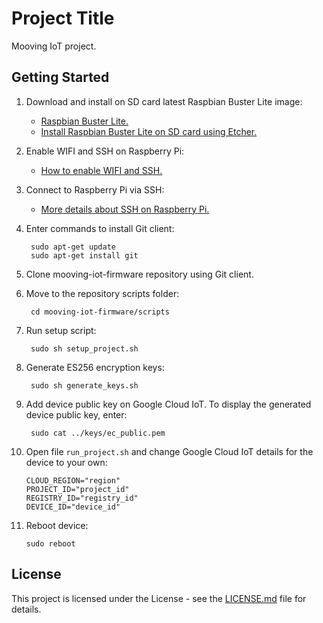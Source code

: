 # Project Title

Mooving IoT project.

## Getting Started

1. Download and install on SD card latest Raspbian Buster Lite image:
    * [Raspbian Buster Lite.](https://www.raspberrypi.org/downloads/raspbian/)
    * [Install Raspbian Buster Lite on SD card using Etcher.](https://www.raspberrypi.org/documentation/installation/installing-images/)

2. Enable WIFI and SSH on Raspberry Pi:
    * [How to enable WIFI and SSH.](https://www.raspberrypi.org/documentation/configuration/wireless/headless.md)

3. Connect to Raspberry Pi via SSH:
    * [More details about SSH on Raspberry Pi.](https://www.raspberrypi.org/documentation/remote-access/ssh/)

4. Enter commands to install Git client:

        sudo apt-get update
        sudo apt-get install git

5. Clone mooving-iot-firmware repository using Git client.

6. Move to the repository scripts folder:

        cd mooving-iot-firmware/scripts

7. Run setup script:

        sudo sh setup_project.sh

8. Generate ES256 encryption keys:

        sudo sh generate_keys.sh

9. Add device public key on Google Cloud IoT. To display the generated device public key, enter:

        sudo cat ../keys/ec_public.pem

10. Open file `run_project.sh` and change Google Cloud IoT details for the device to your own:

        CLOUD_REGION="region"
        PROJECT_ID="project_id"
        REGISTRY_ID="registry_id"
        DEVICE_ID="device_id"

11. Reboot device:

        sudo reboot

## License

This project is licensed under the License - see the [LICENSE.md](LICENSE.md) file for details.
